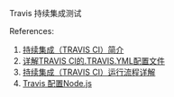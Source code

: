 Travis 持续集成测试





References:

1. [持续集成（TRAVIS CI）简介](https://www.lisa33xiaoq.net/947.html)
2. [详解TRAVIS CI的.TRAVIS.YML配置文件](https://www.lisa33xiaoq.net/946.html)
3. [持续集成（TRAVIS CI）运行流程详解](https://www.lisa33xiaoq.net/945.html)
4. [Travis 配置Node.js](https://docs.travis-ci.com/user/languages/javascript-with-nodejs)


